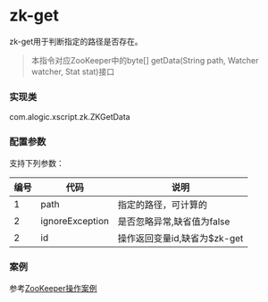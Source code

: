 zk-get
=======

zk-get用于判断指定的路径是否存在。

>本指令对应ZooKeeper中的byte[] 	getData(String path, Watcher watcher, Stat stat)接口

### 实现类

com.alogic.xscript.zk.ZKGetData

### 配置参数

支持下列参数：

| 编号 | 代码 | 说明 |
| ---- | ---- | ---- |
| 1 | path | 指定的路径，可计算的 |
| 2 | ignoreException | 是否忽略异常,缺省值为false |
| 2 | id | 操作返回变量id,缺省为$zk-get |


### 案例

参考[ZooKeeper操作案例](Example.md)